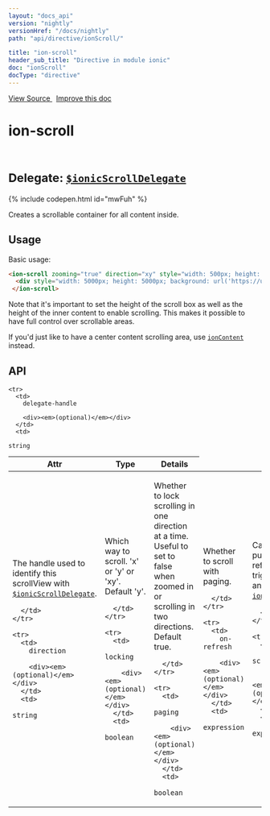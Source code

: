 ```yaml
---
layout: "docs_api"
version: "nightly"
versionHref: "/docs/nightly"
path: "api/directive/ionScroll/"

title: "ion-scroll"
header_sub_title: "Directive in module ionic"
doc: "ionScroll"
docType: "directive"
---
```


<div class="improve-docs">
<a href='https://github.com/driftyco/ionic-v1/blob/master/js/angular/directive/scroll.js#L1'>
View Source
</a>
&nbsp;
<a href='http://github.com/driftyco/ionic/edit/1.x/js/angular/directive/scroll.js#L1'>
Improve this doc
</a>
</div>




<h1 class="api-title">

ion-scroll



<br/>
<small>
Delegate: <a href="/docs/nightly/api/service/$ionicScrollDelegate/"><code>$ionicScrollDelegate</code></a>
</small>

</h1>


{% include codepen.html id="mwFuh" %}




Creates a scrollable container for all content inside.









<h2 id="usage">Usage</h2>

Basic usage:

```html
<ion-scroll zooming="true" direction="xy" style="width: 500px; height: 500px">
  <div style="width: 5000px; height: 5000px; background: url('https://upload.wikimedia.org/wikipedia/commons/a/ad/Europe_geological_map-en.jpg') repeat"></div>
 </ion-scroll>
```

Note that it's important to set the height of the scroll box as well as the height of the inner
content to enable scrolling. This makes it possible to have full control over scrollable areas.

If you'd just like to have a center content scrolling area, use <a href="/docs/nightly/api/directive/ionContent/"><code>ionContent</code></a> instead.


<h2 id="api" style="clear:both;">API</h2>

<table class="table" style="margin:0;">
  <thead>
    <tr>
      <th>Attr</th>
      <th>Type</th>
      <th>Details</th>
    </tr>
  </thead>
  <tbody>
    
    <tr>
      <td>
        delegate-handle
        
        <div><em>(optional)</em></div>
      </td>
      <td>
        
  <code>string</code>
      </td>
      <td>
        <p>The handle used to identify this scrollView
with <a href="/docs/nightly/api/service/$ionicScrollDelegate/"><code>$ionicScrollDelegate</code></a>.</p>

        
      </td>
    </tr>
    
    <tr>
      <td>
        direction
        
        <div><em>(optional)</em></div>
      </td>
      <td>
        
  <code>string</code>
      </td>
      <td>
        <p>Which way to scroll. &#39;x&#39; or &#39;y&#39; or &#39;xy&#39;. Default &#39;y&#39;.</p>

        
      </td>
    </tr>
    
    <tr>
      <td>
        locking
        
        <div><em>(optional)</em></div>
      </td>
      <td>
        
  <code>boolean</code>
      </td>
      <td>
        <p>Whether to lock scrolling in one direction at a time. Useful to set to false when zoomed in or scrolling in two directions. Default true.</p>

        
      </td>
    </tr>
    
    <tr>
      <td>
        paging
        
        <div><em>(optional)</em></div>
      </td>
      <td>
        
  <code>boolean</code>
      </td>
      <td>
        <p>Whether to scroll with paging.</p>

        
      </td>
    </tr>
    
    <tr>
      <td>
        on-refresh
        
        <div><em>(optional)</em></div>
      </td>
      <td>
        
  <code>expression</code>
      </td>
      <td>
        <p>Called on pull-to-refresh, triggered by an <a href="/docs/nightly/api/directive/ionRefresher/"><code>ionRefresher</code></a>.</p>

        
      </td>
    </tr>
    
    <tr>
      <td>
        on-scroll
        
        <div><em>(optional)</em></div>
      </td>
      <td>
        
  <code>expression</code>
      </td>
      <td>
        <p>Called whenever the user scrolls.</p>

        
      </td>
    </tr>
    
    <tr>
      <td>
        on-scroll-complete
        
        <div><em>(optional)</em></div>
      </td>
      <td>
        
  <code>expression</code>
      </td>
      <td>
        <p>Called whenever the scrolling paging is completed.</p>

        
      </td>
    </tr>
    
    <tr>
      <td>
        scrollbar-x
        
        <div><em>(optional)</em></div>
      </td>
      <td>
        
  <code>boolean</code>
      </td>
      <td>
        <p>Whether to show the horizontal scrollbar. Default true.</p>

        
      </td>
    </tr>
    
    <tr>
      <td>
        scrollbar-y
        
        <div><em>(optional)</em></div>
      </td>
      <td>
        
  <code>boolean</code>
      </td>
      <td>
        <p>Whether to show the vertical scrollbar. Default true.</p>

        
      </td>
    </tr>
    
    <tr>
      <td>
        zooming
        
        <div><em>(optional)</em></div>
      </td>
      <td>
        
  <code>boolean</code>
      </td>
      <td>
        <p>Whether to support pinch-to-zoom</p>

        
      </td>
    </tr>
    
    <tr>
      <td>
        min-zoom
        
        <div><em>(optional)</em></div>
      </td>
      <td>
        
  <code>integer</code>
      </td>
      <td>
        <p>The smallest zoom amount allowed (default is 0.5)</p>

        
      </td>
    </tr>
    
    <tr>
      <td>
        max-zoom
        
        <div><em>(optional)</em></div>
      </td>
      <td>
        
  <code>integer</code>
      </td>
      <td>
        <p>The largest zoom amount allowed (default is 3)</p>

        
      </td>
    </tr>
    
    <tr>
      <td>
        has-bouncing
        
        <div><em>(optional)</em></div>
      </td>
      <td>
        
  <code>boolean</code>
      </td>
      <td>
        <p>Whether to allow scrolling to bounce past the edges
of the content.  Defaults to true on iOS, false on Android.</p>

        
      </td>
    </tr>
    
  </tbody>
</table>









